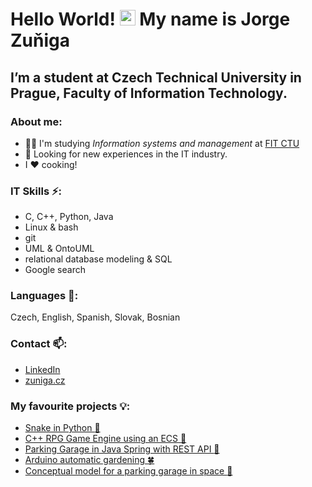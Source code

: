 # Hello World! <img src="https://media.giphy.com/media/hvRJCLFzcasrR4ia7z/giphy.gif" width="25px"> My name is Jorge Zuňiga  
## I’m a student at Czech Technical University in Prague, Faculty of Information Technology.
### About me:
- 👨‍🎓 I'm studying _Information systems and management_ at [FIT CTU](https://fit.cvut.cz/en)
- 🔭 Looking for new experiences in the IT industry. 
- I :heart: cooking!

### IT Skills ⚡:
- C, C++, Python, Java
- Linux & bash
- git
- UML & OntoUML
- relational database modeling & SQL
- Google search

### Languages 💬:
Czech, English, Spanish, Slovak, Bosnian

### Contact 📫:
- [LinkedIn](https://www.linkedin.com/in/jorge-zuniga-1594a51ba/)
- [zuniga.cz](https://zuniga.cz/)

### My favourite projects :bulb::
- [Snake in Python :snake:](https://github.com/zunigjor/BI-PYT/tree/master/semestral_work_snake_game)
- [C++ RPG Game Engine using an ECS :hocho:](https://github.com/zunigjor/BI-PA2/tree/master/Semestralka/RPG_Game_Engine_PA2)
- [Parking Garage in Java Spring with REST API :car:](https://github.com/zunigjor/BI-TJV)
- [Arduino automatic gardening :four_leaf_clover:](https://github.com/zunigjor/BI-ARD)
- [Conceptual model for a parking garage in space :rocket:](https://github.com/zunigjor/BI-KOM/blob/master/BI-KOM_ISPS.pdf)

<!--
**zunigjor/zunigjor** is a ✨ _special_ ✨ repository because its `README.md` (this file) appears on your GitHub profile.

Here are some ideas to get you started:

- 🔭 I’m currently working on ...
- 🌱 I’m currently learning ...
- 👯 I’m looking to collaborate on ...
- 🤔 I’m looking for help with ...
- 💬 Ask me about ...
- 📫 How to reach me: ...
- 😄 Pronouns: ...
- ⚡ Fun fact: ...
-->
